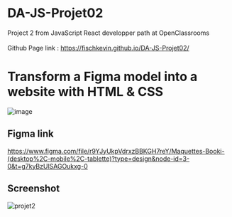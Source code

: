 # DA-JS-Projet02
 
Project 2 from JavaScript React developper path at OpenClassrooms <br><br>
Github Page link : https://fischkevin.github.io/DA-JS-Projet02/

# Transform a Figma model into a website with HTML & CSS

![image](https://github.com/FischKevin/DA-JS-Projet02/assets/53255309/64df9d45-c29d-4a18-b1e0-98fb6f94cf38)

## Figma link
https://www.figma.com/file/r9YJyUkpVdrxzBBKGH7reY/Maquettes-Booki-(desktop%2C-mobile%2C-tablette)?type=design&node-id=3-0&t=g7kyBzUlSAGOukxg-0

## Screenshot
![projet2](https://github.com/FischKevin/DA-JS-Projet02/assets/53255309/db37b249-e075-4ab8-9bb8-7c365295fa55)

